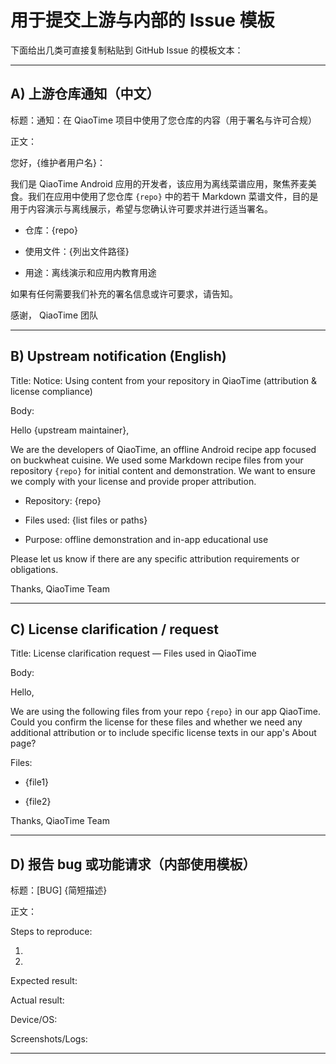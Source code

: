 
# 用于提交上游与内部的 Issue 模板

下面给出几类可直接复制粘贴到 GitHub Issue 的模板文本：

---

## A) 上游仓库通知（中文）

标题：通知：在 QiaoTime 项目中使用了您仓库的内容（用于署名与许可合规）

正文：

您好，{维护者用户名}：

我们是 QiaoTime Android 应用的开发者，该应用为离线菜谱应用，聚焦荞麦美食。我们在应用中使用了您仓库 `{repo}` 中的若干 Markdown 菜谱文件，目的是用于内容演示与离线展示，希望与您确认许可要求并进行适当署名。

- 仓库：{repo}

- 使用文件：{列出文件路径}

- 用途：离线演示和应用内教育用途

如果有任何需要我们补充的署名信息或许可要求，请告知。

感谢，
QiaoTime 团队

---

## B) Upstream notification (English)

Title: Notice: Using content from your repository in QiaoTime (attribution & license compliance)

Body:

Hello {upstream maintainer},

We are the developers of QiaoTime, an offline Android recipe app focused on buckwheat cuisine. We used some Markdown recipe files from your repository `{repo}` for initial content and demonstration. We want to ensure we comply with your license and provide proper attribution.

- Repository: {repo}

- Files used: {list files or paths}

- Purpose: offline demonstration and in-app educational use

Please let us know if there are any specific attribution requirements or obligations.

Thanks,
QiaoTime Team

---

## C) License clarification / request

Title: License clarification request — Files used in QiaoTime

Body:

Hello,

We are using the following files from your repo `{repo}` in our app QiaoTime. Could you confirm the license for these files and whether we need any additional attribution or to include specific license texts in our app's About page?

Files:

- {file1}

- {file2}

Thanks,
QiaoTime Team

---

## D) 报告 bug 或功能请求（内部使用模板）

标题：[BUG] {简短描述}

正文：

Steps to reproduce:

1.

2.

Expected result:

Actual result:

Device/OS:

Screenshots/Logs:

---

